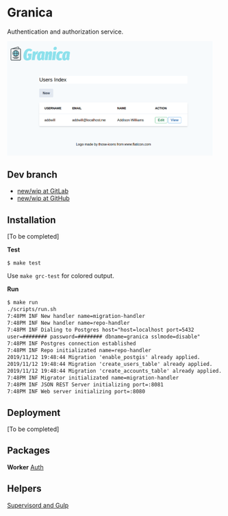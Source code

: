 # Granica

 Authentication and authorization service.

<img src="docs/img/users_index.png" width="480">

## Dev branch

* [new/wip at GitLab](https://gitlab.com/mikrowezel/backend/granica/tree/new/wip)
* [new/wip at GitHub](https://github.com/adrianpk/granica/tree/new/wip)

## Installation

[To be completed]

**Test**
```shell
$ make test
```
Use `make grc-test` for colored output.

**Run**
```shell
$ make run
./scripts/run.sh
7:48PM INF New handler name=migration-handler
7:48PM INF New handler name=repo-handler
7:48PM INF Dialing to Postgres host="host=localhost port=5432 user=######## password=######## dbname=granica sslmode=disable"
7:48PM INF Postgres connection established
7:48PM INF Repo initializated name=repo-handler
2019/11/12 19:48:44 Migration 'enable_postgis' already applied.
2019/11/12 19:48:44 Migration 'create_users_table' already applied.
2019/11/12 19:48:44 Migration 'create_accounts_table' already applied.
7:48PM INF Migrator initializated name=migration-handler
7:48PM INF JSON REST Server initializing port=:8081
7:48PM INF Web server initializing port=:8080
```

## Deployment

[To be completed]

## Packages

**Worker**
[Auth](pkg/auth/readme.md)

## Helpers

[Supervisord and Gulp](docs/draft/helpers.md)
